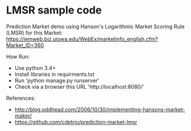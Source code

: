 LMSR sample code
======================

Prediction Market demo using Hanson's Logarithmic Market Scoring Rule (LMSR) for this Market:
https://iemweb.biz.uiowa.edu/WebEx/marketinfo_english.cfm?Market_ID=360

How Run:
* Use python 3.4+
* Install libraries in requirments.txt
* Run 'python manage.py runserver'
* Check via a browser this URL 'http://localhost:8080/'

References:
* http://blog.oddhead.com/2006/10/30/implementing-hansons-market-maker/
* https://github.com/cdetrio/prediction-market-lmsr
